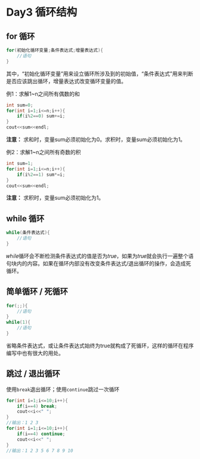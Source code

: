 # Day3 循环结构
## for 循环
```c++
for(初始化循环变量;条件表达式;增量表达式){
    //语句
}
```
其中，“初始化循环变量”用来设立循环所涉及到的初始值，“条件表达式”用来判断是否应该跳出循环，增量表达式改变循环变量的值。

例1：求解1~n之间所有偶数的和
```c++
int sum=0;
for(int i=1;i<=n;i++){
    if(i%2==0) sum+=i;
}
cout<<sum<<endl;
```
**注意：** 求和时，变量sum必须初始化为0。求积时，变量sum必须初始化为1。

例2：求解1~n之间所有奇数的积
```c++
int sum=1;
for(int i=1;i<=n;i++){
    if(i%2==1) sum*=i;
}
cout<<sum<<endl;
```
**注意：** 求积时，变量sum必须初始化为1。

## while 循环
```c++
while(条件表达式){
    //语句
}
```
𝑤ℎ𝑖𝑙𝑒循环会不断检测条件表达式的值是否为𝑡𝑟𝑢𝑒，如果为𝑡𝑟𝑢𝑒就会执行一遍整个语句块内的内容。如果在循环内部没有改变条件表达式/退出循环的操作，会造成死循环。

## 简单循环 / 死循环
```c++
for(;;){
    //语句
}
while(1){
    //语句
}
```
省略条件表达式，或让条件表达式始终为true就构成了死循环，这样的循环在程序编写中也有很大的用处。

## 跳过 / 退出循环
使用`break`退出循环；使用`continue`跳过一次循环
```c++
for(int i=1;i<=10;i++){
    if(i==4) break;
    cout<<i<<" ";
}
//输出：1 2 3
for(int i=1;i<=10;i++){
    if(i==4) continue;
    cout<<i<<" ";
}
//输出：1 2 3 5 6 7 8 9 10
```